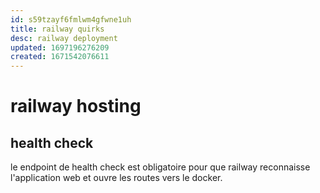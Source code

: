 ```yaml
---
id: s59tzayf6fmlwm4gfwne1uh
title: railway quirks
desc: railway deployment
updated: 1697196276209
created: 1671542076611
---
```


# railway hosting

## health check

le endpoint de health check est obligatoire pour que railway reconnaisse l'application web et ouvre les routes vers le docker.
